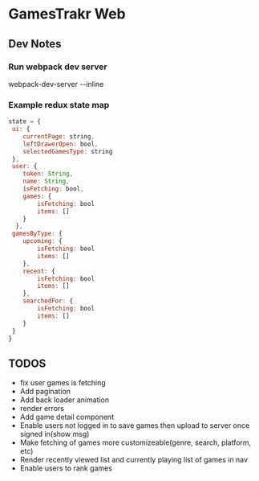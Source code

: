 # GamesTrakr Web
## Dev Notes
### Run webpack dev server
webpack-dev-server --inline

### Example redux state map
```javascript
state = {
 ui: {
	currentPage: string,
	leftDrawerOpen: bool,
	selectedGamesType: string
 },
 user: {
 	token: String,
    name: String,
    isFetching: bool,
    games: {
    	isFetching: bool
		items: []
    }
  },
 gamesByType: {
	upcoming: {
		isFetching: bool
		items: []
	},
	recent: {
		isFetching: bool
		items: []
	},
	searchedFor: {
		isFetching: bool
		items: []
	}
 }
}
```


## TODOS
* fix user games is fetching
* Add pagination
* Add back loader animation
* render errors
* Add game detail component
* Enable users not logged in to save games then upload to server once signed in(show msg)
* Make fetching of games more customizeable(genre, search, platform, etc)
* Render recently viewed list and currently playing list of games in nav
* Enable users to rank games
